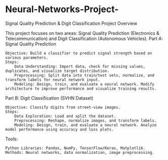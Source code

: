 # Neural-Networks-Project-

Signal Quality Prediction & Digit Classification
Project Overview

This project focuses on two areas: Signal Quality Prediction (Electronics & Telecommunication) and Digit Classification (Autonomous Vehicles).
Part A: Signal Quality Prediction

    Objective: Build a classifier to predict signal strength based on various parameters.
    Steps:
        Data Understanding: Import data, check for missing values, duplicates, and visualize target distribution.
        Preprocessing: Split data into train/test sets, normalize, and transform labels for neural network input.
        Modeling: Design, train, and evaluate a neural network. Modify architecture to improve performance and visualize training results.

Part B: Digit Classification (SVHN Dataset)

    Objective: Classify digits from street-view images.
    Steps:
        Data Exploration: Load and split the dataset.
        Preprocessing: Reshape, normalize images, and transform labels.
        Modeling: Design, train, and evaluate a neural network. Analyze model performance using accuracy and loss plots.

Tools:

    Python Libraries: Pandas, NumPy, TensorFlow/Keras, Matplotlib.
    Methods: Neural networks, data normalization, image preprocessing.
